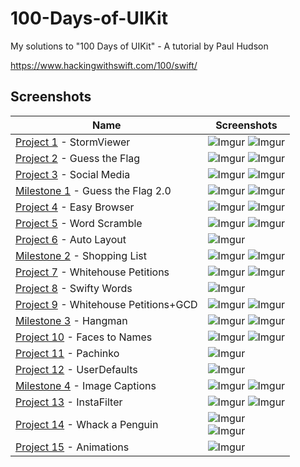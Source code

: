 # 100-Days-of-UIKit
 
My solutions to "100 Days of UIKit" - A tutorial by Paul Hudson

https://www.hackingwithswift.com/100/swift/

## Screenshots

|Name|Screenshots|
|--|--|
|[Project 1](01%20-%20Storm%20Viewer) - StormViewer|![Imgur](01%20-%20Storm%20Viewer/Screenshots/Storm1.png)   ![Imgur](01%20-%20Storm%20Viewer/Screenshots/Storm2.png)|
|[Project 2](02%20-%20Guess%20the%20Flag) - Guess the Flag|![Imgur](02%20-%20Guess%20the%20Flag/Screenshots/Flag1.png)   ![Imgur](02%20-%20Guess%20the%20Flag/Screenshots/Flag2.png)|
|[Project 3](03%20-%20Social%20Media) - Social Media|![Imgur](03%20-%20Social%20Media/Screenshots/Social1.png)   ![Imgur](03%20-%20Social%20Media/Screenshots/Social2.png) |
|[Milestone 1](04%20-%20Milestone%201) - Guess the Flag 2.0|![Imgur](04%20-%20Milestone%201/Screenshots/Milestone1.png)   ![Imgur](04%20-%20Milestone%201/Screenshots/Milestone2.png) |
|[Project 4](05%20-%20Easy%20Browser) - Easy Browser|![Imgur](05%20-%20Easy%20Browser/Screenshots/Browser1.png)   ![Imgur](05%20-%20Easy%20Browser/Screenshots/Browser2.png) |
|[Project 5](06%20-%20Word%20Scramble) - Word Scramble|![Imgur](06%20-%20Word%20Scramble/Screenshots/Word1.png)   ![Imgur](06%20-%20Word%20Scramble/Screenshots/Word2.png)|
|[Project 6](07%20-%20Auto%20Layout) - Auto Layout |![Imgur](07%20-%20Auto%20Layout/Screenshots/Project6.png)|
|[Milestone 2](08%20-%20Milestone%202) - Shopping List |![Imgur](08%20-%20Milestone%202/Screenshots/Milestone1.png)   ![Imgur](08%20-%20Milestone%202/Screenshots/Milestone2.png)|
|[Project 7](09%20-%20Whitehouse%20Petitions) - Whitehouse Petitions|![Imgur](09%20-%20Whitehouse%20Petitions/Screenshots/Whitehouse1.png)   ![Imgur](09%20-%20Whitehouse%20Petitions/Screenshots/Whitehouse2.png)|
|[Project 8](10%20-%20Swifty%20Words) - Swifty Words|![Imgur](10%20-%20Swifty%20Words/Screenshots/SwiftyWords.png)|
|[Project 9](11%20-%20Whitehouse%2BGCD) - Whitehouse Petitions+GCD |![Imgur](11%20-%20Whitehouse%2BGCD/Screenshots/Whitehouse1.png)   ![Imgur](11%20-%20Whitehouse%2BGCD/Screenshots/Whitehouse2.png)|
|[Milestone 3](12%20-%20Milestone%203) - Hangman |![Imgur](12%20-%20Milestone%203/Screenshots/Hangman1.png)   ![Imgur](12%20-%20Milestone%203/Screenshots/Hangman2.png)|
|[Project 10](13%20-%20Names%20to%20Faces) - Faces to Names |![Imgur](13%20-%20Names%20to%20Faces/Screenshots/Names1.png)   ![Imgur](13%20-%20Names%20to%20Faces/Screenshots/Names2.png)|
|[Project 11](14%20-%20Pachinko) - Pachinko |![Imgur](14%20-%20Pachinko/Screenshots/Pachinko.png)|
|[Project 12](15%20-%20UserDefaults) - UserDefaults |![Imgur](15%20-%20UserDefaults/Screenshots/Names.png)|
|[Milestone 4](16%20-%20Milestone%2010-12) - Image Captions |![Imgur](16%20-%20Milestone%2010-12/Screenshots/Milestone_1.png)   ![Imgur](16%20-%20Milestone%2010-12/Screenshots/Milestone_2.png)|
|[Project 13](17%20-%20Instafilter) - InstaFilter |![Imgur](17%20-%20Instafilter/Screenshots/InstaFilter1.png)   ![Imgur](17%20-%20Instafilter/Screenshots/InstaFilter2.png)|
|[Project 14](18%20-%20Whack%20a%20Penguin) - Whack a Penguin |![Imgur](18%20-%20Whack%20a%20Penguin/Screenshots/Penguin-1.png)</br>![Imgur](18%20-%20Whack%20a%20Penguin/Screenshots/Penguin-2.png)|
|[Project 15](19%20-%20Animation) - Animations |![Imgur](19%20-%20Animation/Screenshots/Animation.gif)|
